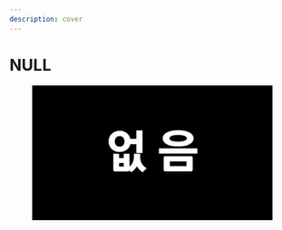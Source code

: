 ```yaml
---
description: cover
---
```


# NULL

<figure><img src=".gitbook/assets/제목을 입력해주세요_-001.png" alt=""><figcaption></figcaption></figure>
